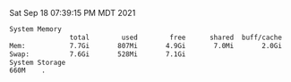 Sat Sep 18 07:39:15 PM MDT 2021
```bash
System Memory
               total        used        free      shared  buff/cache   available
Mem:           7.7Gi       807Mi       4.9Gi       7.0Mi       2.0Gi       6.5Gi
Swap:          7.6Gi       528Mi       7.1Gi
System Storage
660M	.
```
```bash
